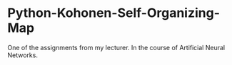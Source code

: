 # Python-Kohonen-Self-Organizing-Map
One of the assignments from my lecturer. In the course of Artificial Neural Networks.
